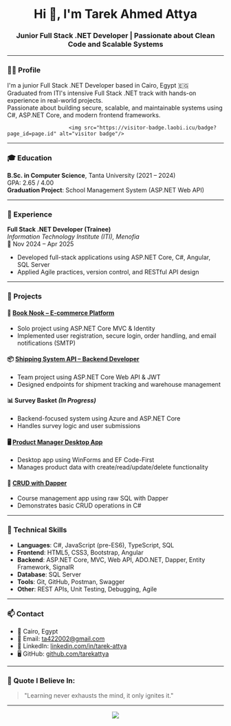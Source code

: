 <h1 align="center">Hi 👋, I'm Tarek Ahmed Attya</h1>
<h3 align="center">Junior Full Stack .NET Developer | Passionate about Clean Code and Scalable Systems</h3>

---

### 👨‍💻 Profile

I'm a junior Full Stack .NET Developer based in Cairo, Egypt 🇪🇬  
Graduated from ITI's intensive Full Stack .NET track with hands-on experience in real-world projects.  
Passionate about building secure, scalable, and maintainable systems using C#, ASP.NET Core, and modern frontend frameworks.

                        <img src="https://visitor-badge.laobi.icu/badge?page_id=page.id" alt="visitor badge"/>


---

### 🎓 Education

**B.Sc. in Computer Science**, Tanta University (2021 – 2024)  
GPA: 2.65 / 4.00  
**Graduation Project**: School Management System (ASP.NET Web API)

---

### 💼 Experience

**Full Stack .NET Developer (Trainee)**  
*Information Technology Institute (ITI), Menofia*  
📅 Nov 2024 – Apr 2025  
- Developed full-stack applications using ASP.NET Core, C#, Angular, SQL Server  
- Applied Agile practices, version control, and RESTful API design

---

### 🚀 Projects

#### 🛒 [Book Nook – E-commerce Platform](https://github.com/tarekattya/BOOKNOOK-MVC)
- Solo project using ASP.NET Core MVC & Identity  
- Implemented user registration, secure login, order handling, and email notifications (SMTP)

#### 📦 [Shipping System API – Backend Developer](https://github.com/HossamAshraf909/Shipping-System-API-)
- Team project using ASP.NET Core Web API & JWT  
- Designed endpoints for shipment tracking and warehouse management

#### 📊 Survey Basket *(In Progress)*
- Backend-focused system using Azure and ASP.NET Core  
- Handles survey logic and user submissions

#### 🖥️ [Product Manager Desktop App](https://github.com/tarekattya/Product-Manger-DeskTopApp)
- Desktop app using WinForms and EF Code-First  
- Manages product data with create/read/update/delete functionality

#### 🧪 [CRUD with Dapper](https://github.com/tarekattya/CrudOperationWithenDapper)
- Course management app using raw SQL with Dapper  
- Demonstrates basic CRUD operations in C#

---

### 🧠 Technical Skills

- **Languages**: C#, JavaScript (pre-ES6), TypeScript, SQL  
- **Frontend**: HTML5, CSS3, Bootstrap, Angular  
- **Backend**: ASP.NET Core, MVC, Web API, ADO.NET, Dapper, Entity Framework, SignalR  
- **Database**: SQL Server  
- **Tools**: Git, GitHub, Postman, Swagger  
- **Other**: REST APIs, Unit Testing, Debugging, Agile
---

### 📫 Contact

- 📍 Cairo, Egypt  
- 📧 Email: [ta422002@gmail.com](mailto:ta422002@gmail.com)  
- 💼 LinkedIn: [linkedin.com/in/tarek-attya](https://www.linkedin.com/in/tarek-attya)  
- 🖥️ GitHub: [github.com/tarekattya](https://github.com/tarekattya)

---

### 🌱 Quote I Believe In:
> "Learning never exhausts the mind, it only ignites it."

---

<p align="center">
  <img src="https://github-readme-stats.vercel.app/api?username=tarekattya&show_icons=true&theme=radical" />
</p>

